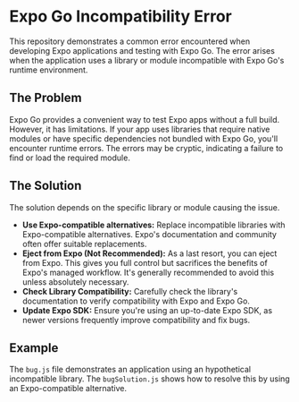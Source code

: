 # Expo Go Incompatibility Error

This repository demonstrates a common error encountered when developing Expo applications and testing with Expo Go. The error arises when the application uses a library or module incompatible with Expo Go's runtime environment.

## The Problem

Expo Go provides a convenient way to test Expo apps without a full build.  However, it has limitations.  If your app uses libraries that require native modules or have specific dependencies not bundled with Expo Go, you'll encounter runtime errors. The errors may be cryptic, indicating a failure to find or load the required module.

## The Solution

The solution depends on the specific library or module causing the issue.

* **Use Expo-compatible alternatives:** Replace incompatible libraries with Expo-compatible alternatives. Expo's documentation and community often offer suitable replacements.
* **Eject from Expo (Not Recommended):** As a last resort, you can eject from Expo.  This gives you full control but sacrifices the benefits of Expo's managed workflow. It's generally recommended to avoid this unless absolutely necessary.
* **Check Library Compatibility:**  Carefully check the library's documentation to verify compatibility with Expo and Expo Go.
* **Update Expo SDK:** Ensure you're using an up-to-date Expo SDK, as newer versions frequently improve compatibility and fix bugs.

## Example

The `bug.js` file demonstrates an application using an hypothetical incompatible library.  The `bugSolution.js` shows how to resolve this by using an Expo-compatible alternative.